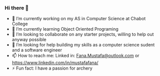 ### Hi there 👋


- 🔭 I’m currently working on my AS in Computer Science at Chabot College
- 🌱 I’m currently learning Object Oriented Programing
- 👯 I’m looking to collaborate on any starter projects, willing to help out anyway possible
- 🤔 I’m looking for help building my skills as a computer science sudent and a software engineer
- 📫 How to reach me: Linked in: Fana.Mustafa@outlook.com or https://www.linkedin.com/in/mustafafana/
- ⚡ Fun fact: I have a passion for archery
